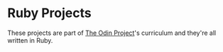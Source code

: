 # Ruby Projects

These projects are part of [The Odin Project](http://www.theodinproject.com/courses?ref=home)'s curriculum and they're all written in Ruby.
